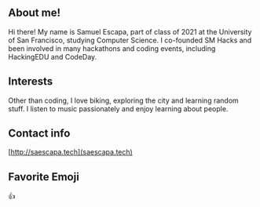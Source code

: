 ## About me!

Hi there! My name is Samuel Escapa, part of class of 2021 at the University of San Francisco, studying Computer Science. I co-founded SM Hacks and been involved in many hackathons and coding events, including HackingEDU and CodeDay.

## Interests

Other than coding, I love biking, exploring the city and learning random stuff. I listen to music passionately and enjoy learning about people.

## Contact info

[http://saescapa.tech](saescapa.tech)

## Favorite Emoji

:+1:
